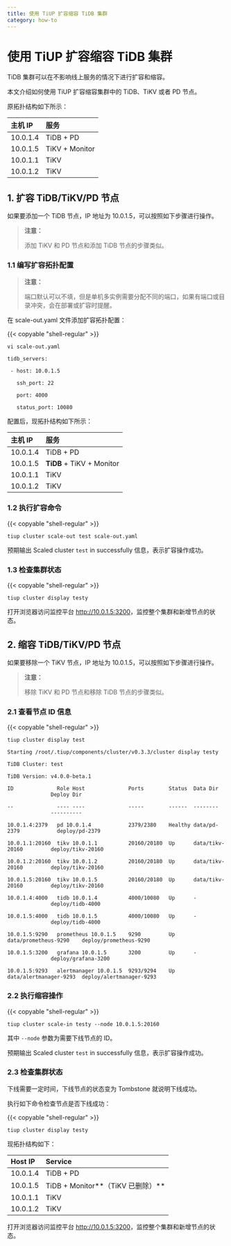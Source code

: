 ```yaml
---
title: 使用 TiUP 扩容缩容 TiDB 集群
category: how-to
---
```


# 使用 TiUP 扩容缩容 TiDB 集群

TiDB 集群可以在不影响线上服务的情况下进行扩容和缩容。

本文介绍如何使用 TiUP 扩容缩容集群中的 TiDB、TiKV 或者 PD 节点。

原拓扑结构如下所示：

| 主机 IP   | 服务   | 
|:----|:----|
| 10.0.1.4   | TiDB + PD    | 
| 10.0.1.5   | TiKV + Monitor   | 
| 10.0.1.1   | TiKV   | 
| 10.0.1.2   | TiKV    | 

## 1. 扩容 TiDB/TiKV/PD 节点

如果要添加一个 TiDB 节点，IP 地址为 10.0.1.5，可以按照如下步骤进行操作。

> **注意：**
>
> 添加 TiKV 和 PD 节点和添加 TiDB 节点的步骤类似。

### 1.1 编写扩容拓扑配置

> **注意：**
>
> 端口默认可以不填，但是单机多实例需要分配不同的端口，如果有端口或目录冲突，会在部署或扩容时提醒。

在 scale-out.yaml 文件添加扩容拓扑配置：

{{< copyable "shell-regular" >}}

```shell
vi scale-out.yaml
```

```
tidb_servers:

 - host: 10.0.1.5

   ssh_port: 22

   port: 4000

   status_port: 10080
```

配置后，现拓扑结构如下所示：

| 主机 IP   | 服务   | 
|:----|:----|
| 10.0.1.4   | TiDB + PD    | 
| 10.0.1.5   | **TiDB** + TiKV + Monitor   | 
| 10.0.1.1   | TiKV    | 
| 10.0.1.2   | TiKV    | 

### 1.2 执行扩容命令

{{< copyable "shell-regular" >}}

```shell
tiup cluster scale-out test scale-out.yaml
```

预期输出 Scaled cluster `test` in successfully 信息，表示扩容操作成功。

### 1.3 检查集群状态

{{< copyable "shell-regular" >}}

```shell
tiup cluster display testy
```

打开浏览器访问监控平台 <http://10.0.1.5:3200>，监控整个集群和新增节点的状态。

## 2. 缩容 TiDB/TiKV/PD 节点

如果要移除一个 TiKV 节点，IP 地址为 10.0.1.5，可以按照如下步骤进行操作。

> **注意：**
>
> 移除 TiKV 和 PD 节点和移除 TiDB 节点的步骤类似。

### 2.1 查看节点 ID 信息

{{< copyable "shell-regular" >}}

```shell
tiup cluster display test
```

```
Starting /root/.tiup/components/cluster/v0.3.3/cluster display testy 

TiDB Cluster: test

TiDB Version: v4.0.0-beta.1

ID              Role Host              Ports        Status  Data Dir                Deploy Dir

--              ---- ----              -----        ------  --------                ----------

10.0.1.4:2379   pd 10.0.1.4            2379/2380    Healthy data/pd-2379            deploy/pd-2379

10.0.1.1:20160  tikv 10.0.1.1          20160/20180  Up      data/tikv-20160         deploy/tikv-20160

10.0.1.2:20160  tikv 10.0.1.2          20160/20180  Up      data/tikv-20160         deploy/tikv-20160

10.0.1.5:20160  tikv 10.0.1.5          20160/20180  Up      data/tikv-20160         deploy/tikv-20160

10.0.1.4:4000   tidb 10.0.1.4          4000/10080   Up      -                       deploy/tidb-4000

10.0.1.5:4000   tidb 10.0.1.5          4000/10080   Up      -                       deploy/tidb-4000

10.0.1.5:9290   prometheus 10.0.1.5    9290         Up      data/prometheus-9290    deploy/prometheus-9290

10.0.1.5:3200   grafana 10.0.1.5       3200         Up      -                       deploy/grafana-3200

10.0.1.5:9293   alertmanager 10.0.1.5  9293/9294    Up      data/alertmanager-9293  deploy/alertmanager-9293
```

### 2.2 执行缩容操作

{{< copyable "shell-regular" >}}

```shell
tiup cluster scale-in testy --node 10.0.1.5:20160
```

其中 `--node` 参数为需要下线节点的 ID。

预期输出 Scaled cluster `test` in successfully 信息，表示扩容操作成功。

### 2.3 检查集群状态

下线需要一定时间，下线节点的状态变为 Tombstone 就说明下线成功。

执行如下命令检查节点是否下线成功：

{{< copyable "shell-regular" >}}

```shell
tiup cluster display testy
```

现拓扑结构如下：

| Host IP   | Service   | 
|:----|:----|
| 10.0.1.4   | TiDB + PD    | 
| 10.0.1.5   | TiDB + Monitor**（TiKV 已删除）**   | 
| 10.0.1.1   | TiKV    | 
| 10.0.1.2   | TiKV    | 

打开浏览器访问监控平台 <http://10.0.1.5:3200>，监控整个集群和新增节点的状态。

